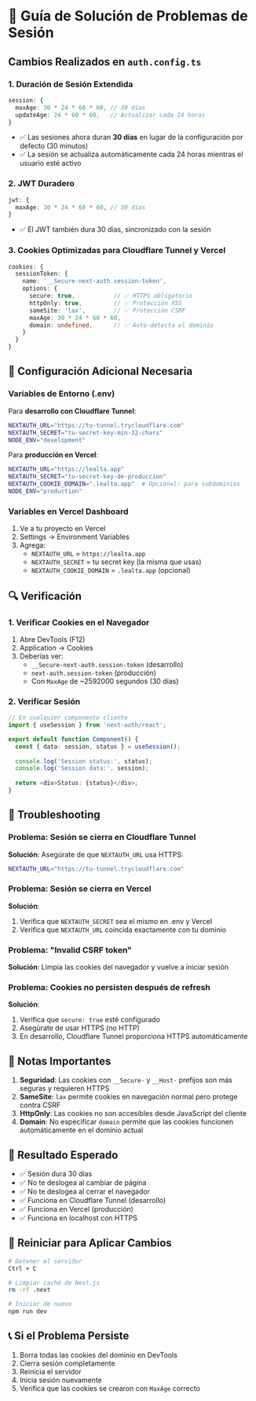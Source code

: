 # 🔐 Guía de Solución de Problemas de Sesión

## Cambios Realizados en `auth.config.ts`

### 1. **Duración de Sesión Extendida**
```typescript
session: { 
  maxAge: 30 * 24 * 60 * 60, // 30 días
  updateAge: 24 * 60 * 60,   // Actualizar cada 24 horas
}
```
- ✅ Las sesiones ahora duran **30 días** en lugar de la configuración por defecto (30 minutos)
- ✅ La sesión se actualiza automáticamente cada 24 horas mientras el usuario esté activo

### 2. **JWT Duradero**
```typescript
jwt: {
  maxAge: 30 * 24 * 60 * 60, // 30 días
}
```
- ✅ El JWT también dura 30 días, sincronizado con la sesión

### 3. **Cookies Optimizadas para Cloudflare Tunnel y Vercel**
```typescript
cookies: {
  sessionToken: {
    name: '__Secure-next-auth.session-token',
    options: {
      secure: true,           // ✅ HTTPS obligatorio
      httpOnly: true,         // ✅ Protección XSS
      sameSite: 'lax',        // ✅ Protección CSRF
      maxAge: 30 * 24 * 60 * 60,
      domain: undefined,      // ✅ Auto-detecta el dominio
    }
  }
}
```

## 🚀 Configuración Adicional Necesaria

### Variables de Entorno (.env)

Para **desarrollo con Cloudflare Tunnel**:
```bash
NEXTAUTH_URL="https://tu-tunnel.trycloudflare.com"
NEXTAUTH_SECRET="tu-secret-key-min-32-chars"
NODE_ENV="development"
```

Para **producción en Vercel**:
```bash
NEXTAUTH_URL="https://lealta.app"
NEXTAUTH_SECRET="tu-secret-key-de-produccion"
NEXTAUTH_COOKIE_DOMAIN=".lealta.app"  # Opcional: para subdominios
NODE_ENV="production"
```

### Variables en Vercel Dashboard

1. Ve a tu proyecto en Vercel
2. Settings → Environment Variables
3. Agrega:
   - `NEXTAUTH_URL` = `https://lealta.app`
   - `NEXTAUTH_SECRET` = tu secret key (la misma que usas)
   - `NEXTAUTH_COOKIE_DOMAIN` = `.lealta.app` (opcional)

## 🔍 Verificación

### 1. Verificar Cookies en el Navegador
1. Abre DevTools (F12)
2. Application → Cookies
3. Deberías ver:
   - `__Secure-next-auth.session-token` (desarrollo)
   - `next-auth.session-token` (producción)
   - Con `MaxAge` de ~2592000 segundos (30 días)

### 2. Verificar Sesión
```typescript
// En cualquier componente cliente
import { useSession } from 'next-auth/react';

export default function Component() {
  const { data: session, status } = useSession();
  
  console.log('Session status:', status);
  console.log('Session data:', session);
  
  return <div>Status: {status}</div>;
}
```

## 🐛 Troubleshooting

### Problema: Sesión se cierra en Cloudflare Tunnel
**Solución**: Asegúrate de que `NEXTAUTH_URL` usa HTTPS:
```bash
NEXTAUTH_URL="https://tu-tunnel.trycloudflare.com"
```

### Problema: Sesión se cierra en Vercel
**Solución**: 
1. Verifica que `NEXTAUTH_SECRET` sea el mismo en .env y Vercel
2. Verifica que `NEXTAUTH_URL` coincida exactamente con tu dominio

### Problema: "Invalid CSRF token"
**Solución**: Limpia las cookies del navegador y vuelve a iniciar sesión

### Problema: Cookies no persisten después de refresh
**Solución**: 
1. Verifica que `secure: true` esté configurado
2. Asegúrate de usar HTTPS (no HTTP)
3. En desarrollo, Cloudflare Tunnel proporciona HTTPS automáticamente

## 📝 Notas Importantes

1. **Seguridad**: Las cookies con `__Secure-` y `__Host-` prefijos son más seguras y requieren HTTPS
2. **SameSite**: `lax` permite cookies en navegación normal pero protege contra CSRF
3. **HttpOnly**: Las cookies no son accesibles desde JavaScript del cliente
4. **Domain**: No especificar `domain` permite que las cookies funcionen automáticamente en el dominio actual

## 🎯 Resultado Esperado

- ✅ Sesión dura 30 días
- ✅ No te deslogea al cambiar de página
- ✅ No te deslogea al cerrar el navegador
- ✅ Funciona en Cloudflare Tunnel (desarrollo)
- ✅ Funciona en Vercel (producción)
- ✅ Funciona en localhost con HTTPS

## 🔄 Reiniciar para Aplicar Cambios

```bash
# Detener el servidor
Ctrl + C

# Limpiar caché de Next.js
rm -rf .next

# Iniciar de nuevo
npm run dev
```

## 📞 Si el Problema Persiste

1. Borra todas las cookies del dominio en DevTools
2. Cierra sesión completamente
3. Reinicia el servidor
4. Inicia sesión nuevamente
5. Verifica que las cookies se crearon con `MaxAge` correcto
